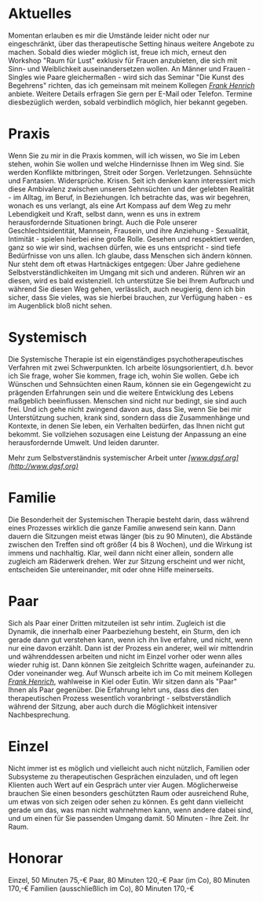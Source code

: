 ---
---
# Aktuelles

Momentan erlauben es mir die Umstände leider nicht oder nur eingeschränkt, über das therapeutische Setting hinaus weitere Angebote zu machen. Sobald dies wieder möglich ist, freue ich mich, erneut den Workshop "Raum für Lust" exklusiv für Frauen anzubieten, die sich mit Sinn- und Weiblichkeit auseinandersetzen wollen. 
An Männer und Frauen - Singles wie Paare gleichermaßen - wird sich das Seminar "Die Kunst des Begehrens" richten, das ich gemeinsam mit meinem Kollegen *[Frank Henrich](https://www.systemtherapeutische-praxis-sh.de)* anbiete.
Weitere Details erfragen Sie gern per E-Mail oder Telefon. Termine diesbezüglich werden, sobald verbindlich möglich, hier bekannt gegeben.



# Praxis

Wenn Sie zu mir in die Praxis kommen, will ich wissen, wo Sie im Leben stehen, wohin Sie wollen und welche Hindernisse Ihnen im Weg sind. Sie werden Konflikte mitbringen, Streit oder Sorgen. Verletzungen. Sehnsüchte und Fantasien. Widersprüche. Krisen.
Seit ich denken kann interessiert mich diese Ambivalenz zwischen unseren Sehnsüchten und der gelebten Realität - im Alltag, im Beruf, in Beziehungen.
Ich betrachte das, was wir begehren, wonach es uns verlangt, als eine Art Kompass auf dem Weg zu mehr Lebendigkeit und Kraft, selbst dann, wenn es uns in extrem herausfordernde Situationen bringt. Auch die Pole unserer Geschlechtsidentität, Mannsein, Frausein, und ihre Anziehung - Sexualität, Intimität - spielen hierbei eine große Rolle. Gesehen und respektiert werden, ganz so wie wir sind, wachsen dürfen, wie es uns entspricht - sind tiefe Bedürfnisse von uns allen.
Ich glaube, dass Menschen sich ändern können. Nur steht dem oft etwas Hartnäckiges entgegen: Über Jahre gediehene Selbstverständlichkeiten im Umgang mit sich und anderen. Rühren wir an diesen, wird es bald existenziell. Ich unterstütze Sie bei Ihrem Aufbruch und während Sie diesen Weg gehen, verlässlich, auch neugierig, denn ich bin sicher, dass Sie vieles, was sie hierbei brauchen, zur Verfügung haben - es im Augenblick bloß nicht sehen.



# Systemisch

Die Systemische Therapie ist ein eigenständiges psychotherapeutisches Verfahren mit zwei Schwerpunkten.
Ich arbeite lösungsorientiert, d.h. bevor ich Sie frage, woher Sie kommen, frage ich, wohin Sie wollen. Gebe ich Wünschen und Sehnsüchten einen Raum, können sie ein Gegengewicht zu prägenden Erfahrungen sein und die weitere Entwicklung des Lebens maßgeblich beeinflussen. Menschen sind nicht nur bedingt, sie sind auch frei.
Und ich gehe nicht zwingend davon aus, dass Sie, wenn Sie bei mir Unterstützung suchen, krank sind, sondern dass die Zusammenhänge und Kontexte, in denen Sie leben, ein Verhalten bedürfen, das Ihnen nicht gut bekommt. Sie vollziehen sozusagen eine Leistung der Anpassung an eine herausfordernde Umwelt. Und leiden darunter.

Mehr zum Selbstverständnis systemischer Arbeit unter *[www.dgsf.org](http://www.dgsf.org)*



# Familie

Die Besonderheit der Systemischen Therapie besteht darin, dass während eines Prozesses wirklich die ganze Familie anwesend sein kann. Dann dauern die Sitzungen meist etwas länger (bis zu 90 Minuten), die Abstände zwischen den Treffen sind oft größer (4 bis 8 Wochen), und die Wirkung ist immens und nachhaltig. Klar, weil dann nicht einer allein, sondern alle zugleich am Räderwerk drehen.
Wer zur Sitzung erscheint und wer nicht, entscheiden Sie untereinander, mit oder ohne Hilfe meinerseits.



# Paar

Sich als Paar einer Dritten mitzuteilen ist sehr intim. Zugleich ist die Dynamik, die innerhalb einer Paarbeziehung besteht, ein Sturm, den ich gerade dann gut verstehen kann, wenn ich ihn live erfahre, und nicht, wenn nur eine davon erzählt. Dann ist der Prozess ein anderer, weil wir mittendrin und währenddessen arbeiten und nicht im Einzel vorher oder wenn alles wieder ruhig ist. Dann können Sie zeitgleich Schritte wagen, aufeinander zu. Oder voneinander weg.
Auf Wunsch arbeite ich im Co mit meinem Kollegen *[Frank Henrich](https://www.systemtherapeutische-praxis-sh.de)*, wahlweise in Kiel oder Eutin. Wir sitzen dann als "Paar" Ihnen als Paar gegenüber. Die Erfahrung lehrt uns, dass dies den therapeutischen Prozess wesentlich voranbringt - selbstverständlich während der Sitzung, aber auch durch die Möglichkeit intensiver Nachbesprechung.



# Einzel

Nicht immer ist es möglich und vielleicht auch nicht nützlich, Familien oder Subsysteme zu therapeutischen Gesprächen einzuladen, und oft legen Klienten auch Wert auf ein Gespräch unter vier Augen. Möglicherweise brauchen Sie einen besonders geschützten Raum oder ausreichend Ruhe, um etwas von sich zeigen oder sehen zu können. Es geht dann vielleicht gerade um das, was man nicht wahrnehmen kann, wenn andere dabei sind, und um einen für Sie passenden Umgang damit. 50 Minuten - Ihre Zeit. Ihr Raum.



# Honorar

Einzel, 50 Minuten 75,-€
Paar, 80 Minuten 120,-€
Paar (im Co), 80 Minuten 170,-€
Familien (ausschließlich im Co), 80 Minuten 170,-€
